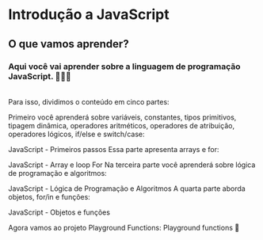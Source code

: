 # Introdução a JavaScript 
## O que vamos aprender?
### Aqui você vai aprender sobre a linguagem de programação JavaScript. 🚀🚀🚀

<br>
Para isso, dividimos o conteúdo em cinco partes:

Primeiro você aprenderá sobre variáveis, constantes, tipos primitivos, tipagem dinâmica, operadores aritméticos, operadores de atribuição, operadores lógicos, if/else e switch/case:

JavaScript - Primeiros passos
Essa parte apresenta arrays e for:

JavaScript - Array e loop For
Na terceira parte você aprenderá sobre lógica de programação e algoritmos:

JavaScript - Lógica de Programação e Algoritmos
A quarta parte aborda objetos, for/in e funções:

JavaScript - Objetos e funções

Agora vamos ao projeto Playground Functions:
Playground functions 🎡